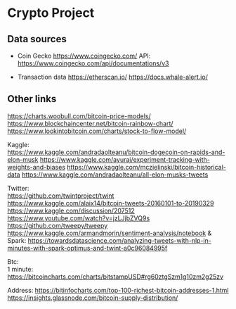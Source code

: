 # Crypto Project

## Data sources

* Coin Gecko https://www.coingecko.com/
API: https://www.coingecko.com/api/documentations/v3

* Transaction data https://etherscan.io/ 
https://docs.whale-alert.io/


## Other links
https://charts.woobull.com/bitcoin-price-models/
https://www.blockchaincenter.net/bitcoin-rainbow-chart/
https://www.lookintobitcoin.com/charts/stock-to-flow-model/

Kaggle:\
https://www.kaggle.com/andradaolteanu/bitcoin-dogecoin-on-rapids-and-elon-musk
https://www.kaggle.com/ayuraj/experiment-tracking-with-weights-and-biases
https://www.kaggle.com/mczielinski/bitcoin-historical-data
https://www.kaggle.com/andradaolteanu/all-elon-musks-tweets

Twitter:\
https://github.com/twintproject/twint
https://www.kaggle.com/alaix14/bitcoin-tweets-20160101-to-20190329
https://www.kaggle.com/discussion/207512
https://www.youtube.com/watch?v=jzLJjbZVQ9s
https://github.com/tweepy/tweepy
https://www.kaggle.com/armandmorin/sentiment-analysis/notebook
& Spark: https://towardsdatascience.com/analyzing-tweets-with-nlp-in-minutes-with-spark-optimus-and-twint-a0c96084995f

Btc:\
1 minute: https://bitcoincharts.com/charts/bitstampUSD#rg60ztgSzm1g10zm2g25zv

Address:
https://bitinfocharts.com/top-100-richest-bitcoin-addresses-1.html
https://insights.glassnode.com/bitcoin-supply-distribution/
